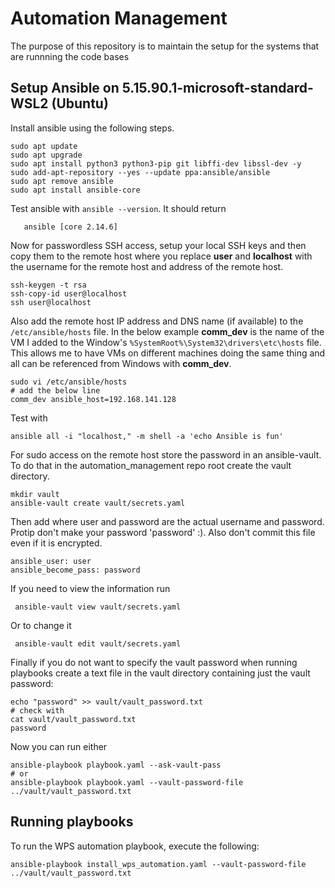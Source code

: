#  Automation Management
The purpose of this repository is to maintain the setup for the systems that are runnning the code bases

## Setup Ansible on  5.15.90.1-microsoft-standard-WSL2 (Ubuntu)
Install ansible using the following steps.
```
sudo apt update
sudo apt upgrade
sudo apt install python3 python3-pip git libffi-dev libssl-dev -y
sudo add-apt-repository --yes --update ppa:ansible/ansible
sudo apt remove ansible
sudo apt install ansible-core
```
Test ansible with `ansible --version`. It should return
```
   ansible [core 2.14.6]
```

Now for passwordless SSH access, setup your local SSH keys and then copy them to the remote host where you replace **user** and **localhost** with the username for the remote host and address of the remote host.
```
ssh-keygen -t rsa
ssh-copy-id user@localhost
ssh user@localhost
```

Also add the remote host IP address and DNS name (if available) to the `/etc/ansible/hosts` file. In the below example **comm_dev** is the name of the VM I added to the Window's `%SystemRoot%\System32\drivers\etc\hosts` file. This allows me to have VMs on different machines doing the same thing and all can be referenced from Windows with **comm_dev**.
```
sudo vi /etc/ansible/hosts
# add the below line
comm_dev ansible_host=192.168.141.128
```

Test with 
```
ansible all -i "localhost," -m shell -a 'echo Ansible is fun'
```

For sudo access on the remote host store the password in an ansible-vault. To do that in the  automation_management repo root create the vault directory.
```
mkdir vault
ansible-vault create vault/secrets.yaml
```

Then add where user and password are the actual username and password. Protip don't make your password 'password' :). Also don't commit this file even if it is encrypted.
```
ansible_user: user
ansible_become_pass: password
```

If you need to view the information run
``` 
 ansible-vault view vault/secrets.yaml 
```

Or to change it
``` 
 ansible-vault edit vault/secrets.yaml 
```

Finally if you do not want to specify the vault password when running playbooks create a text file in the vault directory containing just the vault password: 
```
echo "password" >> vault/vault_password.txt
# check with
cat vault/vault_password.txt 
password
```
Now you can run either
```
ansible-playbook playbook.yaml --ask-vault-pass
# or
ansible-playbook playbook.yaml --vault-password-file ../vault/vault_password.txt
```

## Running playbooks
To run the WPS automation playbook, execute the following:
```
ansible-playbook install_wps_automation.yaml --vault-password-file ../vault/vault_password.txt
```

